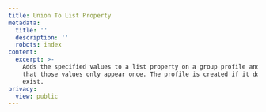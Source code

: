 ```yaml
---
title: Union To List Property
metadata:
  title: ''
  description: ''
  robots: index
content:
  excerpt: >-
    Adds the specified values to a list property on a group profile and ensures
    that those values only appear once. The profile is created if it does not
    exist.
privacy:
  view: public
---
```


